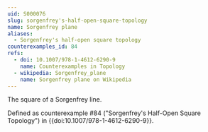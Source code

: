 ```yaml
---
uid: S000076
slug: sorgenfrey's-half-open-square-topology
name: Sorgenfrey plane
aliases:
  - Sorgenfrey's half-open square topology
counterexamples_id: 84
refs:
  - doi: 10.1007/978-1-4612-6290-9 
    name: Counterexamples in Topology
  - wikipedia: Sorgenfrey_plane
    name: Sorgenfrey plane on Wikipedia
---
```

The square of a Sorgenfrey line.

Defined as counterexample #84 ("Sorgenfrey's Half-Open Square Topology")
in {{doi:10.1007/978-1-4612-6290-9}}.
